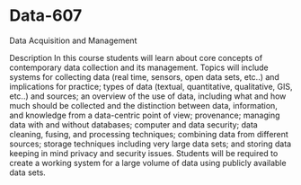 # Data-607
Data Acquisition and Management

Description
In this course students will learn about core concepts of contemporary data collection and its management. Topics will include systems for collecting data (real time, sensors, open data sets, etc..) and implications for practice; types of data (textual, quantitative, qualitative, GIS, etc..) and sources; an overview of the use of data, including what and how much should be collected and the distinction between data, information, and knowledge from a data-centric point of view; provenance; managing data with and without databases; computer and data security; data cleaning, fusing, and processing techniques; combining data from different sources; storage techniques including very large data sets; and storing data keeping in mind privacy and security issues. Students will be required to create a working system for a large volume of data using publicly available data sets.
